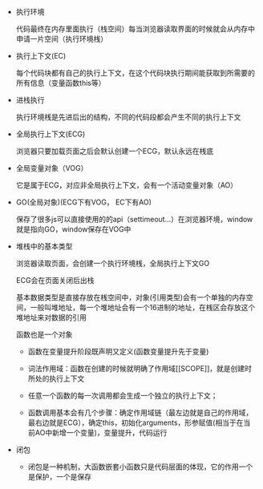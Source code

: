- 执行环境

  代码最终在内存里面执行（栈空间）每当浏览器读取界面的时候就会从内存中申请一片空间（执行环境桟）

- 执行上下文(EC)

  每个代码块都有自己的执行上下文，在这个代码块执行期间能获取到所需要的所有信息（变量函数this等）

- 进栈执行

  执行环境桟是先进后出的结构，不同的代码段都会产生不同的执行上下文

- 全局执行上下文(ECG)

  浏览器只要加载页面之后会默认创建一个ECG，默认永远在桟底

- 全局变量对象（VOG）

  它是属于ECG，对应非全局执行上下文，会有一个活动变量对象（AO）

- GO(全局对象)(ECG下有VOG， EC下有AO)

  保存了很多js可以直接使用的的api（settimeout...）在浏览器环境，window就是指向GO，window保存在VOG中

- 堆栈中的基本类型

  浏览器读取页面，会创建一个执行环境桟，全局执行上下文GO

  ECG会在页面关闭后出栈

  基本数据类型是直接存放在桟空间中，对象(引用类型)会有一个单独的内存空间，一般叫堆地址，每一个堆地址会有一个16进制的地址，在桟区会存放这个堆地址来对数据的引用

  函数也是一个对象

  - 函数在变量提升阶段既声明又定义(函数变量提升先于变量)

  - 词法作用域：函数在创建的时候就明确了作用域[[SCOPE]]，就是创建时所处的执行上下文

  - 任意一个函数的每一次调用都会生成一个独立的执行上下文；
  - 函数调用基本会有几个步骤：确定作用域链（最左边就是自己的作用域，最右边就是ECG），确定this，初始化arguments，形参赋值(相当于在当前AO中新增一个变量)，变量提升，代码运行

- 闭包
  - 闭包是一种机制，大函数嵌套小函数只是代码层面的体现，它的作用一个是保护，一个是保存